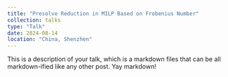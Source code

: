 ```yaml
---
title: "Presolve Reduction in MILP Based on Frobenius Number"
collection: talks
type: "Talk"
date: 2024-08-14
location: "China, Shenzhen"
---
```


This is a description of your talk, which is a markdown files that can be all markdown-ified like any other post. Yay markdown!
